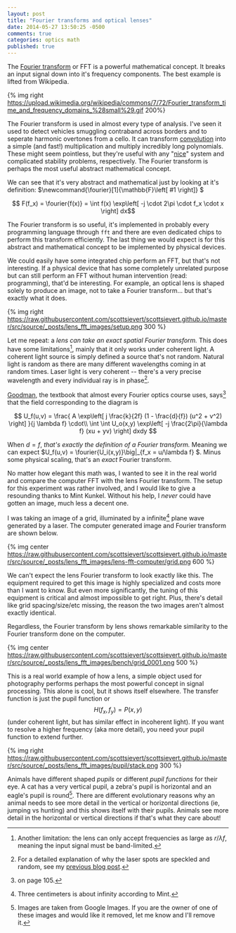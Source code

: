 ```yaml
---
layout: post
title: "Fourier transforms and optical lenses"
date: 2014-05-27 13:50:25 -0500
comments: true
categories: optics math
published: true
---
```


The [Fourier transform][wiki-fourier] or FFT is a powerful mathematical
concept. It breaks an input signal down into it's frequency components. The
best example is lifted from Wikipedia.

<!--More-->

{% img right https://upload.wikimedia.org/wikipedia/commons/7/72/Fourier_transform_time_and_frequency_domains_%28small%29.gif 200%}

The Fourier transform is used in almost every type of analysis. I've seen it
used to detect vehicles smuggling contraband across borders and to seperate
harmonic overtones from a cello. It can transform [convolution][conv] into a
simple (and fast!) multiplication and multiply incredibly long polynomials.
These might seem pointless, but they're useful with any "[nice][lti]" system
and complicated stability problems, respectively. The Fourier transform
is perhaps the most useful abstract mathematical concept.

We can see that it's very abstract and mathematical just by looking at it's
definition: $\newcommand{\fourier}[1]{\mathbb{F}\left[ #1 \right]} $

$$ F(f_x) = \fourier{f(x)} = \int f(x) \exp\left[ -j \cdot 2\pi \cdot f_x \cdot x \right] dx$$


The Fourier transform is so useful, it's implemented in probably every
programming language through `fft` and there are even dedicated chips to
perform this transform efficiently. The last thing we would expect is for this
abstract and mathematical concept to be implemented by physical devices.

We could easily have some integrated chip perform an FFT, but that's not
interesting. If a physical device that has some completely unrelated purpose
but can still perform an FFT without human intervention (read: programming),
that'd be interesting. For example, an optical lens is shaped solely to produce
an image, not to take a Fourier transform... but that's exactly what it does.

{% img right https://raw.githubusercontent.com/scottsievert/scottsievert.github.io/master/src/source/_posts/lens_fft_images/setup.png 300 %}

Let me repeat: a *lens can take an exact spatial Fourier transform.* This does
have some limitations[^1], mainly that it only works under coherent light. A
coherent light source is simply defined a source that's not random. Natural
light is random as there are many different wavelengths coming in at random
times. Laser light is very coherent -- there's a very precise wavelength and
every individual ray is in phase[^3].

[Goodman][good], the textbook that almost every Fourier optics course uses, says[^2]
that the field corresponding to the diagram is


$$ 
U_f(u,v) = 
\frac{
    A \exp\left[ j \frac{k}{2f} (1 - \frac{d}{f}) (u^2 + v^2) \right]
                }{j \lambda f}
    \cdot\\
    \int \int U_o(x,y) \exp\left[ -j \frac{2\pi}{\lambda f} (xu + yv) \right]
    dxdy
$$

When $d=f$, *that's exactly the definition of a Fourier transform.* Meaning we
can expect $U_f(u,v) = \fourier{U_i(x,y)}\big|_{f_x = u/\lambda f} $. Minus
some physical scaling, that's an *exact* Fourier transform.

No matter how elegant this math was, I wanted to see it in the real world and
compare the computer FFT with the lens Fourier transform.  The setup for this
experiment was rather involved, and I would like to give a resounding thanks to
Mint Kunkel.  Without his help, I *never* could have gotten an image, much less
a decent one.

I was taking an image of a grid, illuminated by a infinite[^4] plane wave
generated by a laser. The computer generated image and Fourier transform are
shown below.

{% img center https://raw.githubusercontent.com/scottsievert/scottsievert.github.io/master/src/source/_posts/lens_fft_images/lens-fft-computer/grid.png 600 %}

We can't expect the lens Fourier transform to look exactly like this. The
equipment required to get this image is highly specialized and costs more than
I want to know. But even more significantly, the tuning of this equipment is
critical and almost impossible to get right. Plus, there's detail like grid
spacing/size/etc missing, the reason the two images aren't almost exactly
identical.

Regardless, the Fourier transform by lens shows remarkable similarity to the
Fourier transform done on the computer.

{% img center https://raw.githubusercontent.com/scottsievert/scottsievert.github.io/master/src/source/_posts/lens_fft_images/bench/grid_0001.png 500 %}

This is a real world example of how a lens, a simple object used for
photography performs perhaps the most powerful concept in signal processing. 
This alone is cool, but it shows itself elsewhere. The transfer
function is just the pupil function or $$H\left(f_x, f_y\right) = P(x,y) $$
(under coherent light, but has similar effect in incoherent light). If you want
to resolve a higher frequency (aka more detail), you need your pupil function to
extend further.

{% img right https://raw.githubusercontent.com/scottsievert/scottsievert.github.io/master/src/source/_posts/lens_fft_images/pupil/stack.png 300 %}

Animals have different shaped *pupils* or different *pupil functions* for their
eye. A cat has a very vertical pupil, a zebra's pupil is horizontal and an
eagle's pupil is round[^5]. There are different evolutionary reasons why an animal
needs to see more detail in the vertical or horizontal directions (ie, jumping
vs hunting) and this shows itself with their pupils. Animals see more detail in
the horizontal or vertical directions if that's what they care about!


[^1]:Another limitation: the lens can only accept frequencies as large as $r/\lambda f$, meaning the input signal must be band-limited.

[^2]:on page 105.

[^3]:For a detailed explanation of why the laser spots are speckled and random, see my [previous blog post][prev-post].

[^4]:Three centimeters is about infinity according to Mint.

[^5]:Images are taken from Google Images. If you are the owner of one of these images and would like it removed, let me know and I'll remove it.

[prev-post]:http://scottsievert.github.io/blog/2014/05/18/speckle-and-lasers/
[wiki-fourier]:https://en.wikipedia.org/wiki/Fourier_transform
[conv]:https://en.wikipedia.org/wiki/Convolution
[lti]:https://en.wikipedia.org/wiki/LTI_system_theory
[good]:http://www.amazon.com/Introduction-Fourier-Optics-Joseph-Goodman/dp/0974707724

<!--XXX: check!-->



